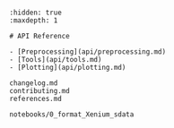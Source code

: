 ```{include} ../README.md

```

```{toctree}
:hidden: true
:maxdepth: 1

# API Reference

- [Preprocessing](api/preprocessing.md)
- [Tools](api/tools.md)
- [Plotting](api/plotting.md)

changelog.md
contributing.md
references.md

notebooks/0_format_Xenium_sdata
```
